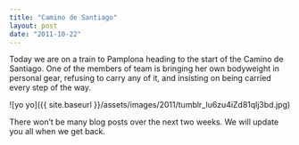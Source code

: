 ```yaml
---
title: "Camino de Santiago"
layout: post
date: "2011-10-22"
---
```


Today we are on a train to Pamplona heading to the start of the Camino de Santiago. One of the members of team is bringing her own bodyweight in personal gear, refusing to carry any of it, and insisting on being carried every step of the way.

![yo yo]({{ site.baseurl }}/assets/images/2011/tumblr_lu6zu4iZd81qlj3bd.jpg)

There won’t be many blog posts over the next two weeks. We will update you all when we get back.
